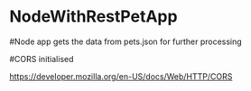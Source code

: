 # NodeWithRestPetApp

#Node app gets the data from pets.json for further processing

#CORS initialised

https://developer.mozilla.org/en-US/docs/Web/HTTP/CORS